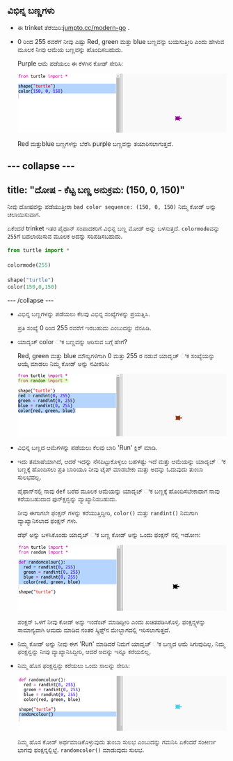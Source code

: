 ## ವಿಭಿನ್ನ ಬಣ್ಣಗಳು

+ ಈ trinket ತೆರೆಯಿರಿ:<a href="http://jumpto.cc/modern-go" target="_blank">jumpto.cc/modern-go</a> .

+ 0 ರಿಂದ 255 ರವರೆಗೆ ನೀವು ಎಷ್ಟು Red, green ಮತ್ತು blue ಬಣ್ಣವನ್ನು ಬಯಸುತ್ತೀರಿ ಎಂದು ಹೇಳುವ ಮೂಲಕ ನೀವು ಆಮೆಯ ಬಣ್ಣವನ್ನು ಹೊಂದಿಸಬಹುದು.
    
    Purple ಆಮೆ ಪಡೆಯಲು ಈ ಕೆಳಗಿನ ಕೋಡ್ ಸೇರಿಸಿ:
    
    ![ಸ್ಕ್ರೀನ್‍ಶಾಟ್](images/modern-purple.png)
    
    Red ಮತ್ತುblue ಬಣ್ಣಗಳನ್ನು ಬೆರೆಸಿ purple ಬಣ್ಣವನ್ನು ತಯಾರಿಸಲಾಗುತ್ತದೆ.

## \--- collapse \---

## title: "ದೋಷ - ಕೆಟ್ಟ ಬಣ್ಣ ಅನುಕ್ರಮ: (150, 0, 150)"

ನೀವು ದೋಷವನ್ನು ಪಡೆಯುತ್ತೀರಾ `bad color sequence: (150, 0, 150)` ನಿಮ್ಮ ಕೋಡ್ ಅನ್ನು ಚಲಾಯಿಸುವಾಗ.

ಏಕೆಂದರೆ trinket ಇತರ ಪೈಥಾನ್ ಸಂಪಾದಕರಿಗೆ ವಿಭಿನ್ನ ಬಣ್ಣ ಮೋಡ್ ಅನ್ನು ಬಳಸುತ್ತದೆ. `colormode`ವನ್ನು `255`ಗೆ ಬದಲಾಯಿಸುವ ಮೂಲಕ ಅದನ್ನು ಸರಿಪಡಿಸಬಹುದು.

```python
from turtle import *

colormode(255)

shape("turtle")
color(150,0,150)
```

\--- /collapse \---

+ ವಿಭಿನ್ನ ಬಣ್ಣಗಳನ್ನು ಪಡೆಯಲು ಕೆಲವು ವಿಭಿನ್ನ ಸಂಖ್ಯೆಗಳನ್ನು ಪ್ರಯತ್ನಿಸಿ.
    
    ಪ್ರತಿ ಸಂಖ್ಯೆ 0 ರಿಂದ 255 ರವರೆಗೆ ಇರಬಹುದು ಎಂಬುದನ್ನು ನೆನಪಿಡಿ.

+ ಯಾದೃಚ್ color ಿಕ ಬಣ್ಣವನ್ನು ಆರಿಸುವ ಬಗ್ಗೆ ಹೇಗೆ?
    
    Red, green ಮತ್ತು blue ಮೌಲ್ಯಗಳಿಗಾಗಿ 0 ಮತ್ತು 255 ರ ನಡುವೆ ಯಾದೃಚ್ ಿಕ ಸಂಖ್ಯೆಯನ್ನು ಆಯ್ಕೆ ಮಾಡಲು ನಿಮ್ಮ ಕೋಡ್ ಅನ್ನು ನವೀಕರಿಸಿ:
    
    ![ಸ್ಕ್ರೀನ್‍ಶಾಟ್](images/modern-random-colour.png)

+ ವಿಭಿನ್ನ ಬಣ್ಣದ ಆಮೆಗಳನ್ನು ಪಡೆಯಲು ಕೆಲವು ಬಾರಿ 'Run' ಕ್ಲಿಕ್ ಮಾಡಿ.

+ ಇದು ತಮಾಷೆಯಾಗಿದೆ, ಆದರೆ ಇದನ್ನು ನೆನಪಿಟ್ಟುಕೊಳ್ಳಲು ಬಹಳಷ್ಟು ಇದೆ ಮತ್ತು ಆಮೆಯನ್ನು ಯಾದೃಚ್ ಿಕ ಬಣ್ಣಕ್ಕೆ ಹೊಂದಿಸಲು ಪ್ರತಿ ಬಾರಿಯೂ ನೀವು ಟೈಪ್ ಮಾಡಬೇಕು ಮತ್ತು ಅದನ್ನು ಓದುವುದು ತುಂಬಾ ಸುಲಭವಲ್ಲ.
    
    ಪೈಥಾನ್‌ನಲ್ಲಿ ನಾವು `def` ಬರೆದ ಮೂಲಕ ಆಮೆಯನ್ನು ಯಾದೃಚ್ ಿಕ ಬಣ್ಣಕ್ಕೆ ಹೊಂದಿಸಬೇಕಾದಾಗ ನಾವು ಕರೆಯಬಹುದಾದ ಫುನ್ಕ್ಷನ್ವನ್ನು ವ್ಯಾಖ್ಯಾನಿಸಬಹುದು.
    
    ನೀವು ಈಗಾಗಲೇ ಫಂಕ್ಷನ್ ಗಳನ್ನು ಕರೆಯುತ್ತಿದ್ದೀರಿ, `color()` ಮತ್ತು `randint()` ನಿಮಗಾಗಿ ವ್ಯಾಖ್ಯಾನಿಸಲಾದ ಫಂಕ್ಷನ್ ಗಳು.
    
    ಡೆಫ್ ಅನ್ನು ಬಳಸಿಕೊಂಡು ಯಾದೃಚ್ ಿಕ ಬಣ್ಣ ಕೋಡ್ ಅನ್ನು ಒಂದು ಫಂಕ್ಷನ್ ನಲ್ಲಿ ಇಡೋಣ:
    
    ![ಸ್ಕ್ರೀನ್‍ಶಾಟ್](images/modern-colour-function.png)
    
    ಪಂಕ್ಷನ್ ಒಳಗೆ ನೀವು ಕೋಡ್ ಅನ್ನು ಇಂಡೆಂಟ್ ಮಾಡಿದ್ದೀರಿ ಎಂದು ಖಚಿತಪಡಿಸಿಕೊಳ್ಳಿ. ಫಂಕ್ಷನ್ಸ್ಗಳನ್ನು ಸಾಮಾನ್ಯವಾಗಿ ಆಮದು ಮಾಡಿದ ನಂತರ ಸ್ಕ್ರಿಪ್ಟ್‌ನ ಮೇಲ್ಭಾಗದಲ್ಲಿ ಇರಿಸಲಾಗುತ್ತದೆ.

+ ನಿಮ್ಮ ಕೋಡ್ ಅನ್ನು ನೀವು ಈಗ 'Run' ಮಾಡಿದರೆ ನಿಮಗೆ ಯಾದೃಚ್ ಿಕ ಬಣ್ಣದ ಆಮೆ ಸಿಗುವುದಿಲ್ಲ. ನಿಮ್ಮ ಫಂಕ್ಷನ್ವನ್ನು ನೀವು ವ್ಯಾಖ್ಯಾನಿಸಿದ್ದೀರಿ, ಆದರೆ ಅದನ್ನು ಇನ್ನೂ ಕರೆಯಲಿಲ್ಲ.

+ ನಿಮ್ಮ ಹೊಸ ಫಂಕ್ಷನ್ವನ್ನು ಕರೆಯಲು ಒಂದು ಸಾಲನ್ನು ಸೇರಿಸಿ:
    
    ![ಸ್ಕ್ರೀನ್‍ಶಾಟ್](images/modern-call-colour.png)
    
    ನಿಮ್ಮ ಹೊಸ ಕೋಡ್ ಅರ್ಥಮಾಡಿಕೊಳ್ಳುವುದು ತುಂಬಾ ಸುಲಭ ಎಂಬುದನ್ನು ಗಮನಿಸಿ ಏಕೆಂದರೆ ಸಂಕೀರ್ಣ ಭಾಗವು ಫಂಕ್ಷನ್ನಲ್ಲಿಲ್ದೆ. `randomcolor()` ಮಾಡುವುದು ಸುಲಭ.